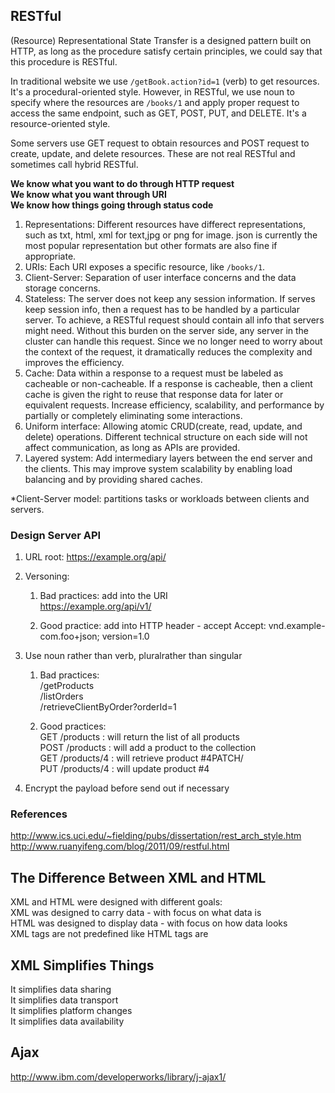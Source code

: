 ## RESTful
(Resource) Representational State Transfer is a designed pattern built on HTTP, as long as the procedure satisfy certain principles, we could say that this procedure is RESTful.  

In traditional website we use `/getBook.action?id=1` (verb) to get resources. It's a procedural-oriented style. However, in RESTful, we use noun to specify where the resources are `/books/1` and apply proper request to access the same endpoint, such as GET, POST, PUT, and DELETE. It's a resource-oriented style.  

Some servers use GET request to obtain resources and POST request to create, update, and delete resources. These are not real RESTful and sometimes call hybrid RESTful.   

**We know what you want to do through HTTP request**   
**We know what you want through URI**  
**We know how things going through status code**  


1. Representations: Different resources have differect representations, such as txt, html, xml for text,jpg or png for image. json is currently the most popular representation but other formats are also fine if appropriate. 
2. URIs: Each URI exposes a specific resource, like `/books/1`. 
3. Client-Server: Separation of user interface concerns and the data storage concerns. 
4. Stateless: The server does not keep any session information. If serves keep session info, then a request has to be handled by a particular server. To achieve, a RESTful request should contain all info that servers might need. Without this burden on the server side, any server in the cluster can handle this request. Since we no longer need to worry about the context of the request, it dramatically reduces the complexity and improves the efficiency.
5. Cache: Data within a response to a request must be labeled as cacheable or non-cacheable. If a response is cacheable, then a client cache is given the right to reuse that response data for later or equivalent requests. Increase efficiency, scalability, and performance by partially or completely eliminating some interactions.
6. Uniform interface: Allowing atomic CRUD(create, read, update, and delete) operations. Different technical structure on each side will not affect communication, as long as APIs are provided. 
7. Layered system: Add intermediary layers between the end server and the clients. This may improve system scalability by enabling load balancing and by providing shared caches.

\*Client-Server model: partitions tasks or workloads between clients and servers. 

### Design Server API
1. URL root: 
  https://example.org/api/
2. Versoning: 

    1. Bad practices: add into the URI   
    https://example.org/api/v1/  
    
    2. Good practice: add into HTTP header - accept
    Accept: vnd.example-com.foo+json; version=1.0
    
3. Use noun rather than verb, pluralrather than singular

    1. Bad practices:   
    /getProducts  
    /listOrders  
    /retrieveClientByOrder?orderId=1  

    2. Good practices:  
    GET /products : will return the list of all products  
    POST /products : will add a product to the collection  
    GET /products/4 : will retrieve product #4PATCH/  
    PUT /products/4 : will update product #4  
    
4. Encrypt the payload before send out if necessary


### References
http://www.ics.uci.edu/~fielding/pubs/dissertation/rest_arch_style.htm
http://www.ruanyifeng.com/blog/2011/09/restful.html


## The Difference Between XML and HTML
XML and HTML were designed with different goals:  
XML was designed to carry data - with focus on what data is  
HTML was designed to display data - with focus on how data looks  
XML tags are not predefined like HTML tags are  

## XML Simplifies Things
It simplifies data sharing  
It simplifies data transport  
It simplifies platform changes  
It simplifies data availability  

## Ajax
http://www.ibm.com/developerworks/library/j-ajax1/  
